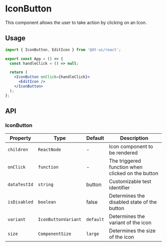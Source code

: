 # IconButton

This component allows the user to take action by clicking on an Icon.

## Usage

```jsx
import { IconButton, EditIcon } from '@dt-ui/react';

export const App = () => {
  const handleClick = () => null;

  return (
    <IconButton onClick={handleClick}>
      <EditIcon />
    </IconButton>
  );
};
```

## API

### IconButton

| Property     | Type                | Default   | Description                                       |
| ------------ | ------------------- | --------- | ------------------------------------------------- |
| `children`   | `ReactNode`         | -         | Icon component to be rendered                     |
| `onClick`    | `function`          | -         | The triggered function when clicked on the button |
| `dataTestId` | `string`            | button    | Customizable test identifier                      |
| `isDisabled` | `boolean`           | false     | Determines the disabled state of the button       |
| `variant`    | `IconButtonVariant` | `default` | Determines the variant of the icon                |
| `size`       | `ComponentSize`     | `large`   | Determines the size of the icon                   |
